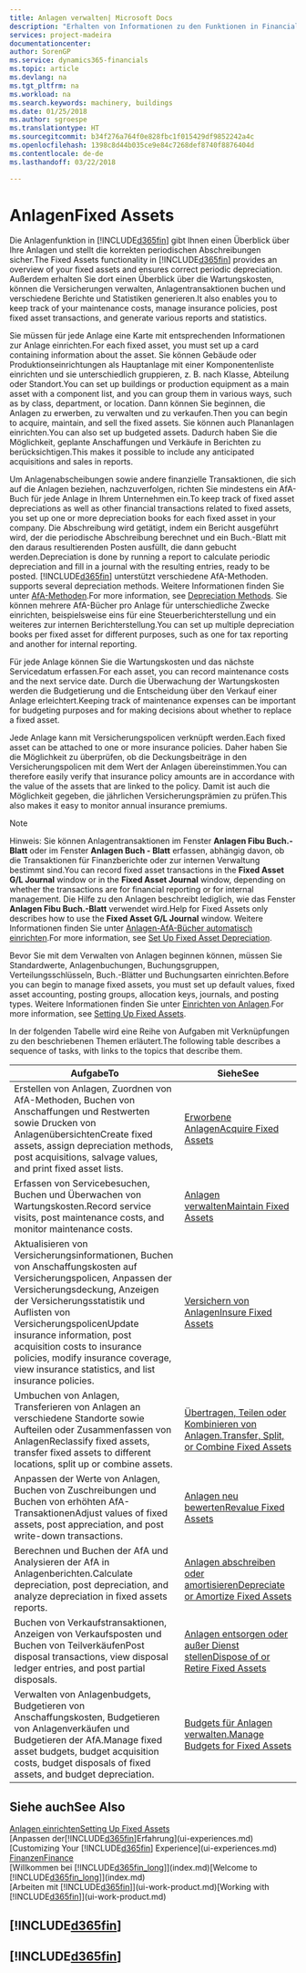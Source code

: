 ```yaml
---
title: Anlagen verwalten| Microsoft Docs
description: "Erhalten von Informationen zu den Funktionen in Financials und eine Übersicht erhalten, wie mit Anlagen gearbeitet wird."
services: project-madeira
documentationcenter: 
author: SorenGP
ms.service: dynamics365-financials
ms.topic: article
ms.devlang: na
ms.tgt_pltfrm: na
ms.workload: na
ms.search.keywords: machinery, buildings
ms.date: 01/25/2018
ms.author: sgroespe
ms.translationtype: HT
ms.sourcegitcommit: b34f276a764f0e828fbc1f015429df9852242a4c
ms.openlocfilehash: 1398c8d44b035ce9e84c7268def8740f8876404d
ms.contentlocale: de-de
ms.lasthandoff: 03/22/2018

---
```

# <a name="fixed-assets"></a><span data-ttu-id="3c999-103">Anlagen</span><span class="sxs-lookup"><span data-stu-id="3c999-103">Fixed Assets</span></span>
<span data-ttu-id="3c999-104">Die Anlagenfunktion in [!INCLUDE[d365fin](includes/d365fin_md.md)] gibt Ihnen einen Überblick über Ihre Anlagen und stellt die korrekten periodischen Abschreibungen sicher.</span><span class="sxs-lookup"><span data-stu-id="3c999-104">The Fixed Assets functionality in [!INCLUDE[d365fin](includes/d365fin_md.md)] provides an overview of your fixed assets and ensures correct periodic depreciation.</span></span> <span data-ttu-id="3c999-105">Außerdem erhalten Sie dort einen Überblick über die Wartungskosten, können die Versicherungen verwalten, Anlagentransaktionen buchen und verschiedene Berichte und Statistiken generieren.</span><span class="sxs-lookup"><span data-stu-id="3c999-105">It also enables you to keep track of your maintenance costs, manage insurance policies, post fixed asset transactions, and generate various reports and statistics.</span></span>

<span data-ttu-id="3c999-106">Sie müssen für jede Anlage eine Karte mit entsprechenden Informationen zur Anlage einrichten.</span><span class="sxs-lookup"><span data-stu-id="3c999-106">For each fixed asset, you must set up a card containing information about the asset.</span></span> <span data-ttu-id="3c999-107">Sie können Gebäude oder Produktionseinrichtungen als Hauptanlage mit einer Komponentenliste einrichten und sie unterschiedlich gruppieren, z. B. nach Klasse, Abteilung oder Standort.</span><span class="sxs-lookup"><span data-stu-id="3c999-107">You can set up buildings or production equipment as a main asset with a component list, and you can group them in various ways, such as by class, department, or location.</span></span> <span data-ttu-id="3c999-108">Dann können Sie beginnen, die Anlagen zu erwerben, zu verwalten und zu verkaufen.</span><span class="sxs-lookup"><span data-stu-id="3c999-108">Then you can begin to acquire, maintain, and sell the fixed assets.</span></span> <span data-ttu-id="3c999-109">Sie können auch Plananlagen einrichten.</span><span class="sxs-lookup"><span data-stu-id="3c999-109">You can also set up budgeted assets.</span></span> <span data-ttu-id="3c999-110">Dadurch haben Sie die Möglichkeit, geplante Anschaffungen und Verkäufe in Berichten zu berücksichtigen.</span><span class="sxs-lookup"><span data-stu-id="3c999-110">This makes it possible to include any anticipated acquisitions and sales in reports.</span></span>

<span data-ttu-id="3c999-111">Um Anlagenabscheibungen sowie andere finanzielle Transaktionen, die sich auf die Anlagen beziehen, nachzuverfolgen, richten Sie mindestens ein AfA-Buch für jede Anlage in Ihrem Unternehmen ein.</span><span class="sxs-lookup"><span data-stu-id="3c999-111">To keep track of fixed asset depreciations as well as other financial transactions related to fixed assets, you set up one or more depreciation books for each fixed asset in your company.</span></span> <span data-ttu-id="3c999-112">Die Abschreibung wird getätigt, indem ein Bericht ausgeführt wird, der die periodische Abschreibung berechnet und ein Buch.-Blatt mit den daraus resultierenden Posten ausfüllt, die dann gebucht werden.</span><span class="sxs-lookup"><span data-stu-id="3c999-112">Depreciation is done by running a report to calculate periodic depreciation and fill in a journal with the resulting entries, ready to be posted.</span></span> [!INCLUDE[d365fin](includes/d365fin_md.md)]<span data-ttu-id="3c999-113"> unterstützt verschiedene AfA-Methoden.</span><span class="sxs-lookup"><span data-stu-id="3c999-113"> supports several depreciation methods.</span></span> <span data-ttu-id="3c999-114">Weitere Informationen finden Sie unter [AfA-Methoden](fa-depreciation-methods.md).</span><span class="sxs-lookup"><span data-stu-id="3c999-114">For more information, see [Depreciation Methods](fa-depreciation-methods.md).</span></span> <span data-ttu-id="3c999-115">Sie können mehrere AfA-Bücher pro Anlage für unterschiedliche Zwecke einrichten, beispielsweise eins für eine Steuerberichterstellung und ein weiteres zur internen Berichterstellung.</span><span class="sxs-lookup"><span data-stu-id="3c999-115">You can set up multiple depreciation books per fixed asset for different purposes, such as one for tax reporting and another for internal reporting.</span></span>

<span data-ttu-id="3c999-116">Für jede Anlage können Sie die Wartungskosten und das nächste Servicedatum erfassen.</span><span class="sxs-lookup"><span data-stu-id="3c999-116">For each asset, you can record maintenance costs and the next service date.</span></span> <span data-ttu-id="3c999-117">Durch die Überwachung der Wartungskosten werden die Budgetierung und die Entscheidung über den Verkauf einer Anlage erleichtert.</span><span class="sxs-lookup"><span data-stu-id="3c999-117">Keeping track of maintenance expenses can be important for budgeting purposes and for making decisions about whether to replace a fixed asset.</span></span>

<span data-ttu-id="3c999-118">Jede Anlage kann mit Versicherungspolicen verknüpft werden.</span><span class="sxs-lookup"><span data-stu-id="3c999-118">Each fixed asset can be attached to one or more insurance policies.</span></span> <span data-ttu-id="3c999-119">Daher haben Sie die Möglichkeit zu überprüfen, ob die Deckungsbeiträge in den Versicherungspolicen mit dem Wert der Anlagen übereinstimmen.</span><span class="sxs-lookup"><span data-stu-id="3c999-119">You can therefore easily verify that insurance policy amounts are in accordance with the value of the assets that are linked to the policy.</span></span> <span data-ttu-id="3c999-120">Damit ist auch die Möglichkeit gegeben, die jährlichen Versicherungsprämien zu prüfen.</span><span class="sxs-lookup"><span data-stu-id="3c999-120">This also makes it easy to monitor annual insurance premiums.</span></span>

> [!NOTE]  
>   <span data-ttu-id="3c999-121">Hinweis: Sie können Anlagentransaktionen im Fenster **Anlagen Fibu Buch.-Blatt** oder im Fenster **Anlagen Buch - Blatt** erfassen, abhängig davon, ob die Transaktionen für Finanzberichte oder zur internen Verwaltung bestimmt sind.</span><span class="sxs-lookup"><span data-stu-id="3c999-121">You can record fixed asset transactions in the **Fixed Asset G/L Journal** window or in the **Fixed Asset Journal** window, depending on whether the transactions are for financial reporting or for internal management.</span></span> <span data-ttu-id="3c999-122">Die Hilfe zu den Anlagen beschreibt lediglich, wie das Fenster **Anlagen Fibu Buch.-Blatt** verwendet wird.</span><span class="sxs-lookup"><span data-stu-id="3c999-122">Help for Fixed Assets only describes how to use the **Fixed Asset G/L Journal** window.</span></span> <span data-ttu-id="3c999-123">Weitere Informationen finden Sie unter [Anlagen-AfA-Bücher automatisch einrichten](fa-how-setup-depreciation.md).</span><span class="sxs-lookup"><span data-stu-id="3c999-123">For more information, see [Set Up Fixed Asset Depreciation](fa-how-setup-depreciation.md).</span></span>

<span data-ttu-id="3c999-124">Bevor Sie mit dem Verwalten von Anlagen beginnen können, müssen Sie Standardwerte, Anlagenbuchungen, Buchungsgruppen, Verteilungsschlüsseln, Buch.-Blätter und Buchungsarten einrichten.</span><span class="sxs-lookup"><span data-stu-id="3c999-124">Before you can begin to manage fixed assets, you must set up default values, fixed asset accounting, posting groups, allocation keys, journals, and posting types.</span></span> <span data-ttu-id="3c999-125">Weitere Informationen finden Sie unter [Einrichten von Anlagen](fa-setup.md).</span><span class="sxs-lookup"><span data-stu-id="3c999-125">For more information, see [Setting Up Fixed Assets](fa-setup.md).</span></span>

<span data-ttu-id="3c999-126">In der folgenden Tabelle wird eine Reihe von Aufgaben mit Verknüpfungen zu den beschriebenen Themen erläutert.</span><span class="sxs-lookup"><span data-stu-id="3c999-126">The following table describes a sequence of tasks, with links to the topics that describe them.</span></span>

| <span data-ttu-id="3c999-127">Aufgabe</span><span class="sxs-lookup"><span data-stu-id="3c999-127">To</span></span> | <span data-ttu-id="3c999-128">Siehe</span><span class="sxs-lookup"><span data-stu-id="3c999-128">See</span></span> |
| --- | --- |
| <span data-ttu-id="3c999-129">Erstellen von Anlagen, Zuordnen von AfA-Methoden, Buchen von Anschaffungen und Restwerten sowie Drucken von Anlagenübersichten</span><span class="sxs-lookup"><span data-stu-id="3c999-129">Create fixed assets, assign depreciation methods, post acquisitions, salvage values, and print fixed asset lists.</span></span> |[<span data-ttu-id="3c999-130">Erworbene Anlagen</span><span class="sxs-lookup"><span data-stu-id="3c999-130">Acquire Fixed Assets</span></span>](fa-how-acquire.md) |
| <span data-ttu-id="3c999-131">Erfassen von Servicebesuchen, Buchen und Überwachen von Wartungskosten.</span><span class="sxs-lookup"><span data-stu-id="3c999-131">Record service visits, post maintenance costs, and monitor maintenance costs.</span></span> |[<span data-ttu-id="3c999-132">Anlagen verwalten</span><span class="sxs-lookup"><span data-stu-id="3c999-132">Maintain Fixed Assets</span></span>](fa-how-maintain.md) |
| <span data-ttu-id="3c999-133">Aktualisieren von Versicherungsinformationen, Buchen von Anschaffungskosten auf Versicherungspolicen, Anpassen der Versicherungsdeckung, Anzeigen der Versicherungsstatistik und Auflisten von Versicherungspolicen</span><span class="sxs-lookup"><span data-stu-id="3c999-133">Update insurance information, post acquisition costs to insurance policies, modify insurance coverage, view insurance statistics, and list insurance policies.</span></span> |[<span data-ttu-id="3c999-134">Versichern von Anlagen</span><span class="sxs-lookup"><span data-stu-id="3c999-134">Insure Fixed Assets</span></span>](fa-how-insure.md) |
| <span data-ttu-id="3c999-135">Umbuchen von Anlagen, Transferieren von Anlagen an verschiedene Standorte sowie Aufteilen oder Zusammenfassen von Anlagen</span><span class="sxs-lookup"><span data-stu-id="3c999-135">Reclassify fixed assets, transfer fixed assets to different locations, split up or combine assets.</span></span> |[<span data-ttu-id="3c999-136">Übertragen, Teilen oder Kombinieren von Anlagen.</span><span class="sxs-lookup"><span data-stu-id="3c999-136">Transfer, Split, or Combine Fixed Assets</span></span>](fa-how-trans-split-combine.md) |
| <span data-ttu-id="3c999-137">Anpassen der Werte von Anlagen, Buchen von Zuschreibungen und Buchen von erhöhten AfA-Transaktionen</span><span class="sxs-lookup"><span data-stu-id="3c999-137">Adjust values of fixed assets, post appreciation, and post write-down transactions.</span></span> |[<span data-ttu-id="3c999-138">Anlagen neu bewerten</span><span class="sxs-lookup"><span data-stu-id="3c999-138">Revalue Fixed Assets</span></span>](fa-how-revalue.md) |
| <span data-ttu-id="3c999-139">Berechnen und Buchen der AfA und Analysieren der AfA in Anlagenberichten.</span><span class="sxs-lookup"><span data-stu-id="3c999-139">Calculate depreciation, post depreciation, and  analyze depreciation in fixed assets reports.</span></span> |[<span data-ttu-id="3c999-140">Anlagen abschreiben oder amortisieren</span><span class="sxs-lookup"><span data-stu-id="3c999-140">Depreciate or Amortize Fixed Assets</span></span>](fa-how-depreciate-amortize.md) |
| <span data-ttu-id="3c999-141">Buchen von Verkaufstransaktionen, Anzeigen von Verkaufsposten und Buchen von Teilverkäufen</span><span class="sxs-lookup"><span data-stu-id="3c999-141">Post disposal transactions, view disposal ledger entries, and post partial disposals.</span></span> |[<span data-ttu-id="3c999-142">Anlagen entsorgen oder außer Dienst stellen</span><span class="sxs-lookup"><span data-stu-id="3c999-142">Dispose of or Retire Fixed Assets</span></span>](fa-how-dispose-retire.md) |
| <span data-ttu-id="3c999-143">Verwalten von Anlagenbudgets, Budgetieren von Anschaffungskosten, Budgetieren von Anlagenverkäufen und Budgetieren der AfA.</span><span class="sxs-lookup"><span data-stu-id="3c999-143">Manage fixed asset budgets, budget acquisition costs, budget disposals of fixed assets, and budget depreciation.</span></span> |[<span data-ttu-id="3c999-144">Budgets für Anlagen verwalten.</span><span class="sxs-lookup"><span data-stu-id="3c999-144">Manage Budgets for Fixed Assets</span></span>](fa-how-manage-budgets.md) |

## <a name="see-also"></a><span data-ttu-id="3c999-145">Siehe auch</span><span class="sxs-lookup"><span data-stu-id="3c999-145">See Also</span></span>
[<span data-ttu-id="3c999-146">Anlagen einrichten</span><span class="sxs-lookup"><span data-stu-id="3c999-146">Setting Up Fixed Assets</span></span>](fa-setup.md)  
<span data-ttu-id="3c999-147">[Anpassen der[!INCLUDE[d365fin](includes/d365fin_md.md)]Erfahrung](ui-experiences.md)</span><span class="sxs-lookup"><span data-stu-id="3c999-147">[Customizing Your [!INCLUDE[d365fin](includes/d365fin_md.md)] Experience](ui-experiences.md)</span></span>  
[<span data-ttu-id="3c999-148">Finanzen</span><span class="sxs-lookup"><span data-stu-id="3c999-148">Finance</span></span>](finance.md)  
<span data-ttu-id="3c999-149">[Willkommen bei [!INCLUDE[d365fin_long](includes/d365fin_long_md.md)]](index.md)</span><span class="sxs-lookup"><span data-stu-id="3c999-149">[Welcome to [!INCLUDE[d365fin_long](includes/d365fin_long_md.md)]](index.md)</span></span>  
<span data-ttu-id="3c999-150">[Arbeiten mit [!INCLUDE[d365fin](includes/d365fin_md.md)]](ui-work-product.md)</span><span class="sxs-lookup"><span data-stu-id="3c999-150">[Working with [!INCLUDE[d365fin](includes/d365fin_md.md)]](ui-work-product.md)</span></span>

## [!INCLUDE[d365fin](includes/free_trial_md.md)]  
## [!INCLUDE[d365fin](includes/training_link_md.md)]

